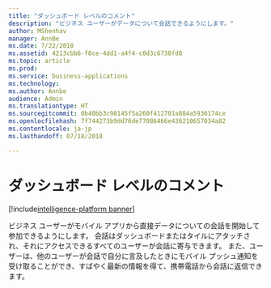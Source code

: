 ```yaml
---
title: "ダッシュボード レベルのコメント"
description: "ビジネス ユーザーがデータについて会話できるようにします。"
author: MShenhav
manager: AnnBe
ms.date: 7/22/2018
ms.assetid: 4213cbb6-f0ce-4dd1-a4f4-c0d3c6738fd8
ms.topic: article
ms.prod: 
ms.service: business-applications
ms.technology: 
ms.author: Annbe
audience: Admin
ms.translationtype: HT
ms.sourcegitcommit: 0b40bb3c98145f5a260f412701a884a5936174ce
ms.openlocfilehash: 7f744273b9dd76de77086466e436210657034a82
ms.contentlocale: ja-jp
ms.lasthandoff: 07/18/2018

---
```

# <a name="dashboard-level-commenting"></a>ダッシュボード レベルのコメント

[!include[intelligence-platform banner](../../includes/intelligence-platform.md)]



ビジネス ユーザーがモバイル アプリから直接データについての会話を開始して参加できるようにします。 会話はダッシュボードまたはタイルにアタッチされ、それにアクセスできるすべてのユーザーが会話に寄与できます。 また、ユーザーは、他のユーザーが会話で自分に言及したときにモバイル プッシュ通知を受け取ることができ、すばやく最新の情報を得て、携帯電話から会話に返信できます。


